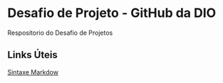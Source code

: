 # Desafio de Projeto - GitHub da DIO
Respositorio do Desafio de Projetos

## Links Úteis

[Sintaxe Markdow](https://www.markdownguide.org/basic-syntax/)

